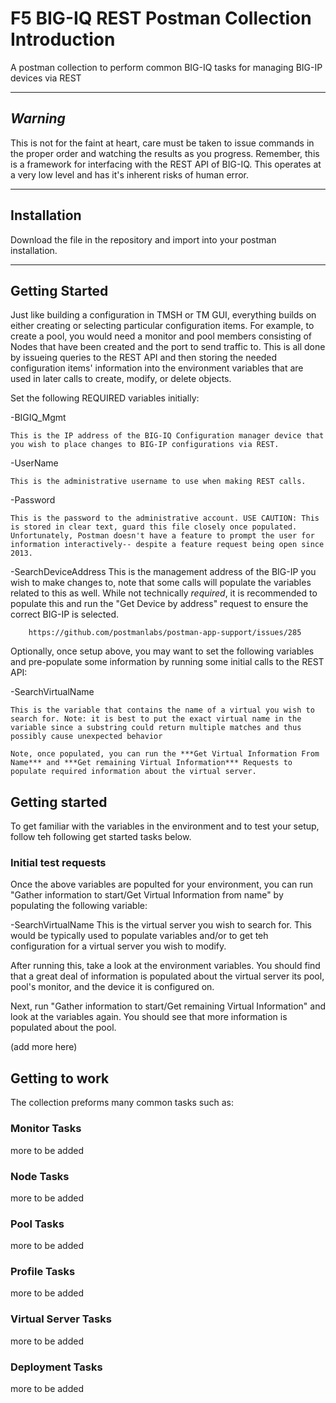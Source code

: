 # F5 BIG-IQ REST Postman Collection Introduction

A postman collection to perform common BIG-IQ tasks for managing BIG-IP devices via REST

------------

## ***Warning***

This is not for the faint at heart, care must be taken to issue commands in the proper order and watching the results as you progress. Remember, this is a framework for interfacing with the REST API of BIG-IQ. This operates at a very low level and has it's inherent risks of human error.

------------

## Installation

Download the file in the repository and import into your postman installation.

------------

## Getting Started

Just like building a configuration in TMSH or TM GUI, everything builds on either creating or selecting particular configuration items.
For example, to create a pool, you would need a monitor and pool members consisting of Nodes that have been created and the port to send traffic to. This is all done by issueing queries to the REST API and then storing the needed configuration items' information into the environment variables that are used in later calls to create, modify, or delete objects.

Set the following REQUIRED variables initially:

-BIGIQ_Mgmt

    This is the IP address of the BIG-IQ Configuration manager device that you wish to place changes to BIG-IP configurations via REST.

-UserName

    This is the administrative username to use when making REST calls.

-Password

    This is the password to the administrative account. USE CAUTION: This is stored in clear text, guard this file closely once populated. Unfortunately, Postman doesn't have a feature to prompt the user for information interactively-- despite a feature request being open since 2013.

-SearchDeviceAddress
    This is the management address of the BIG-IP you wish to make changes to, note that some calls will populate the variables related to this as well. While not technically *required*, it is recommended to populate this and run the "Get Device by address" request to ensure the correct BIG-IP is selected.

        https://github.com/postmanlabs/postman-app-support/issues/285

Optionally, once setup above, you may want to set the following variables and pre-populate some information by running some initial calls to the REST API:

-SearchVirtualName

    This is the variable that contains the name of a virtual you wish to search for. Note: it is best to put the exact virtual name in the variable since a substring could return multiple matches and thus possibly cause unexpected behavior

    Note, once populated, you can run the ***Get Virtual Information From Name*** and ***Get remaining Virtual Information*** Requests to populate required information about the virtual server.

## Getting started

To get familiar with the variables in the environment and to test your setup, follow teh following get started tasks below.

### Initial test requests
Once the above variables are populted for your environment, you can run "Gather information to start/Get Virtual Information from name" by populating the following variable:

-SearchVirtualName
    This is the virtual server you wish to search for. This would be typically used to populate variables and/or to get teh configuration for a virtual server you wish to modify.

After running this, take a look at the environment variables. You should find that a great deal of information is populated about the virtual server its pool, pool's monitor, and the device it is configured on.

Next, run "Gather information to start/Get remaining Virtual Information" and look at the variables again. You should see that more information is populated about the pool.

(add more here)

## Getting to work

The collection preforms many common tasks such as:

### Monitor Tasks

more to be added

### Node Tasks

more to be added

### Pool Tasks

more to be added

### Profile Tasks

more to be added

### Virtual Server Tasks

more to be added

### Deployment Tasks

more to be added
